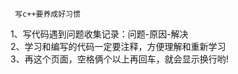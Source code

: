      写c++要养成好习惯      
1、写代码遇到问题收集记录：问题-原因-解决      
2、学习和编写的代码一定要注释，方便理解和重新学习     
3、再这个页面，空格俩个以上再回车，就会显示换行哟!   



